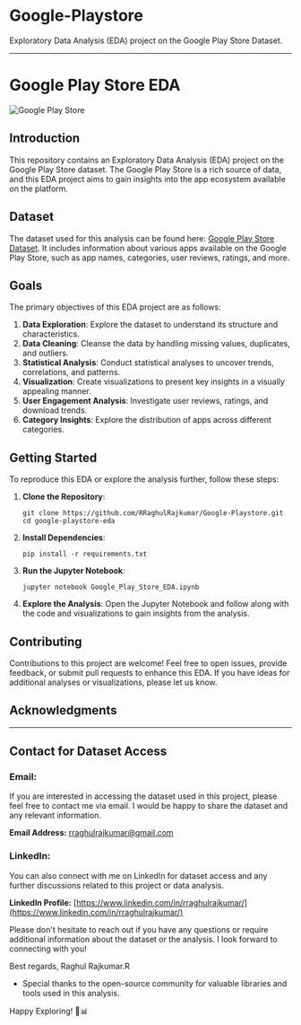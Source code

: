 # Google-Playstore
Exploratory Data Analysis (EDA) project on the Google Play Store Dataset.

---

# Google Play Store EDA

![Google Play Store](https://www.gstatic.com/android/market_images/web/play_prism_hlock_2x.png)

## Introduction

This repository contains an Exploratory Data Analysis (EDA) project on the Google Play Store dataset. The Google Play Store is a rich source of data, and this EDA project aims to gain insights into the app ecosystem available on the platform.

## Dataset

The dataset used for this analysis can be found here: [Google Play Store Dataset](https://www.kaggle.com/lava18/google-play-store-apps). It includes information about various apps available on the Google Play Store, such as app names, categories, user reviews, ratings, and more.

## Goals

The primary objectives of this EDA project are as follows:
1. **Data Exploration**: Explore the dataset to understand its structure and characteristics.
2. **Data Cleaning**: Cleanse the data by handling missing values, duplicates, and outliers.
3. **Statistical Analysis**: Conduct statistical analyses to uncover trends, correlations, and patterns.
4. **Visualization**: Create visualizations to present key insights in a visually appealing manner.
5. **User Engagement Analysis**: Investigate user reviews, ratings, and download trends.
6. **Category Insights**: Explore the distribution of apps across different categories.

## Getting Started

To reproduce this EDA or explore the analysis further, follow these steps:

1. **Clone the Repository**:
   ```
   git clone https://github.com/RRaghulRajkumar/Google-Playstore.git
   cd google-playstore-eda
   ```

2. **Install Dependencies**:
   ```
   pip install -r requirements.txt
   ```

3. **Run the Jupyter Notebook**:
   ```
   jupyter notebook Google_Play_Store_EDA.ipynb
   ```

4. **Explore the Analysis**:
   Open the Jupyter Notebook and follow along with the code and visualizations to gain insights from the analysis.

## Contributing

Contributions to this project are welcome! Feel free to open issues, provide feedback, or submit pull requests to enhance this EDA. If you have ideas for additional analyses or visualizations, please let us know.


## Acknowledgments

---

## Contact for Dataset Access

### Email:
If you are interested in accessing the dataset used in this project, please feel free to contact me via email. I would be happy to share the dataset and any relevant information.

**Email Address:** [rraghulrajkumar@gmail.com](mailto:rraghulrajkumar@gmail.com)

### LinkedIn:
You can also connect with me on LinkedIn for dataset access and any further discussions related to this project or data analysis.

**LinkedIn Profile:** [https://www.linkedin.com/in/rraghulrajkumar/](https://www.linkedin.com/in/rraghulrajkumar/)

Please don't hesitate to reach out if you have any questions or require additional information about the dataset or the analysis. I look forward to connecting with you!

Best regards,
Raghul Rajkumar.R
- Special thanks to the open-source community for valuable libraries and tools used in this analysis.

Happy Exploring! 🚀📊
